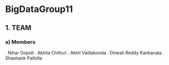 # BigDataGroup11
## 1. TEAM
### a) Members
. Nihar Gopidi 
. Akhila Chitturi
. Akhil Vadlakonda
. Dinesh Reddy Kankanala
. Shashank Patlolla
# 
